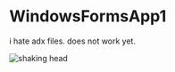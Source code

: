 # WindowsFormsApp1

i hate adx files.
does not work yet.

![shaking head](https://media4.giphy.com/media/RitR31ZES0YNLQnSOe/giphy.gif?cid=6c09b952asqwzacv7oy87utxbeg88drou74evs3ueoum41u4&ep=v1_internal_gif_by_id&rid=giphy.gif&ct=s)

